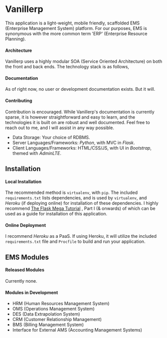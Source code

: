 # Vanillerp
This application is a light-weight, mobile friendly, scaffolded EMS (Enterprise Management System) platform. For our purposes, EMS is synonymous with the more common term 'ERP' (Enterprise Resource Planning).

#### Architecture
Vanillerp uses a highly modular SOA (Service Oriented Architecture) on both the front and back ends. The technology stack is as follows,

#### Documentation
As of right now, no user or development documentation exists. But it will.

#### Contributing
Contribution is encouraged. While Vanillerp's documentation is currently sparse, it is however straightforward and easy to learn, and the technologies it is built on are robust and well documented. Feel free to reach out to me, and I will assist in any way possible.

- Data Storage:  Your choice of RDBMS.
- Server Languages/Frameworks: *Python*, with MVC in *Flask*.
- Client Languages/Frameworks: HTML/CSS/JS, with UI in *Bootstrap*, themed with *AdminLTE*.

## Installation
#### Local Installation
The recommended method is `virtualenv`, with `pip`. The included `requirements.txt` lists dependencies, and is used by `virtualenv`, and *Heroku* (if deploying online) for installation of these dependencies. I highly recommend [The Flask Mega Tutorial](http://blog.miguelgrinberg.com/post/the-flask-mega-tutorial-part-i-hello-world) , Part I (& onwards) of which can be used as a guide for installation of this application.

#### Online Deployment
I recommend *Heroku* as a PaaS. If using Heroku, it will utilize the included `requirements.txt` file and `Procfile` to build and run your application.

## EMS Modules
#### Released Modules
Currently none.

#### Modules in Development
- HRM (Human Resources Management System)
- OMS (Operations Management System)
- DES (Data Extrapolation System)
- CRM (Customer Relationship Management)
- BMS (Billing Management System)
- Interface for External AMS (Accounting Management Systems)
